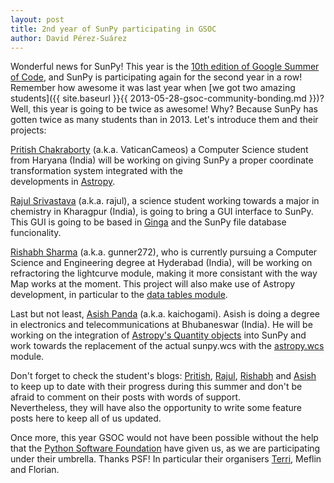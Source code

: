 ```yaml
---
layout: post
title: 2nd year of SunPy participating in GSOC
author: David Pérez-Suárez
---
```


Wonderful news for SunPy!  This year is the 
[10th edition of Google Summer of Code](https://www.google-melange.com/gsoc/homepage/google/gsoc2014),
and SunPy is participating again for the second year in a row! 
Remember how awesome it was last year when 
[we got two amazing students]({{ site.baseurl }}{{ 2013-05-28-gsoc-community-bonding.md }})?
Well, this year is going to be twice as awesome! Why? Because SunPy has gotten
twice as many students than in 2013.  Let's introduce them and their projects:

[Pritish Chakraborty](https://github.com/VaticanCameos) (a.k.a. VaticanCameos) 
a Computer Science student from Haryana (India) will be working on giving 
SunPy a proper coordinate transformation system integrated with the  
developments in [Astropy](https://github.com/astropy/astropy-APEs/blob/master/APE5.rst).

[Rajul Srivastava](https://github.com/rajul-iitkgp) (a.k.a. rajul), 
a science student working towards a major in chemistry in Kharagpur (India), 
is going to bring a GUI interface to SunPy. 
This GUI is going to be based in [Ginga](https://github.com/ejeschke/ginga) and 
the SunPy file database funcionality.

[Rishabh Sharma](https://github.com/gunner272) (a.k.a. gunner272),
who is currently pursuing a Computer Science and Engineering degree at Hyderabad (India),
will be working on refractoring the lightcurve module, making it
more consistant with the way Map works at the moment. 
This project will also make use of Astropy development, in particular to 
the [data tables module](https://astropy.readthedocs.io/en/stable/table/index.html).

Last but not least, [Asish Panda](https://github.com/kaichogami) (a.k.a. kaichogami).
Asish is doing a degree in electronics and telecommunications at Bhubaneswar (India). 
He will be working on the integration of 
[Astropy's Quantity objects](https://astropy.readthedocs.io/en/stable/units/index.html) 
into SunPy and work towards the replacement of the actual sunpy.wcs with the 
[astropy.wcs](https://astropy.readthedocs.io/en/stable/wcs/index.html)
module. 

Don't forget to check the student's blogs:
[Pritish](http://thejoyofpython.wordpress.com/),
[Rajul](http://pettycoder.blogspot.in),
[Rishabh](http://rishabhsharmagunner.wordpress.com/) and
[Asish](http://sunpygsoc.wordpress.com/) 
to keep up to date with their progress during this summer and don't be
afraid to comment on their posts with words of support.  
Nevertheless, they will have also the opportunity to write some feature posts here
to keep all of us updated.

Once more, this year GSOC would not have been possible without the help that the
[Python Software Foundation](https://wiki.python.org/moin/SummerOfCode/2014) 
have given us, as we are participating under their umbrella.
Thanks PSF! In particular their organisers 
[Terri](http://terri.zone12.com/),
Meflin and Florian.
